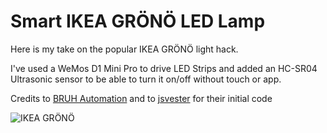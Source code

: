 # Smart IKEA GRÖNÖ LED Lamp

Here is my take on the popular IKEA GRÖNÖ light hack.

I've used a WeMos D1 Mini Pro to drive LED Strips and added an HC-SR04 Ultrasonic sensor to be able to turn it on/off without touch or app.

Credits to [BRUH Automation](https://github.com/bruhautomation/ESP-MQTT-JSON-Digital-LEDs) and to [jsvester](https://www.instructables.com/id/Simple-Arduino-and-HC-SR04-Example/) for their initial code

![IKEA GRÖNÖ](https://i2.wp.com/www.lolorpi.com/wordpress/wp-content/uploads/2018/08/Kid_Lamp_Blue.jpg)
